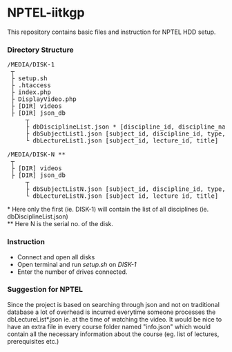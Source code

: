 # NPTEL-iitkgp
This repository contains basic files and instruction for NPTEL HDD setup.

### Directory Structure  
<pre>/MEDIA/DISK-1  
 ┬  
 ├ setup.sh  
 ├ .htaccess  
 ├ index.php  
 ├ DisplayVideo.php  
 ├ [DIR] videos  
 ├ [DIR] json_db  
     ┬  
     ├ dbDisciplineList.json * [discipline_id, discipline_name]  
     ├ dbSubjectList1.json [subject_id, discipline_id, type, org, subject_name, [coordinator_1,coordinator_2,...]]  
     └ dbLectureList1.json [subject_id, lecture_id, title]  
  
/MEDIA/DISK-N **  
 ┬  
 ├ [DIR] videos  
 ├ [DIR] json_db  
     ┬   
     ├ dbSubjectListN.json [subject_id, discipline_id, type, org, subject_name, [coordinator_1,coordinator_2,...]]  
     └ dbLectureListN.json [subject_id, lecture_id, title]  
</pre>
 \*   Here only the first (ie. DISK-1) will contain the list of all disciplines (ie. dbDisciplineList.json)  
 \*\* Here N is the serial no. of the disk.   
 
### Instruction
- Connect and open all disks
- Open terminal and run *setup.sh* on *DISK-1*
- Enter the number of drives connected.

### Suggestion for NPTEL
Since the project is based on searching through json and not on traditional database a lot of overhead is incurred everytime someone processes the dbLectureList\*.json ie. at the time of watching the video. It would be nice to have an extra file in every course folder named "info.json" which would contain all the necessary information about the course (eg. list of lectures, prerequisites etc.)
